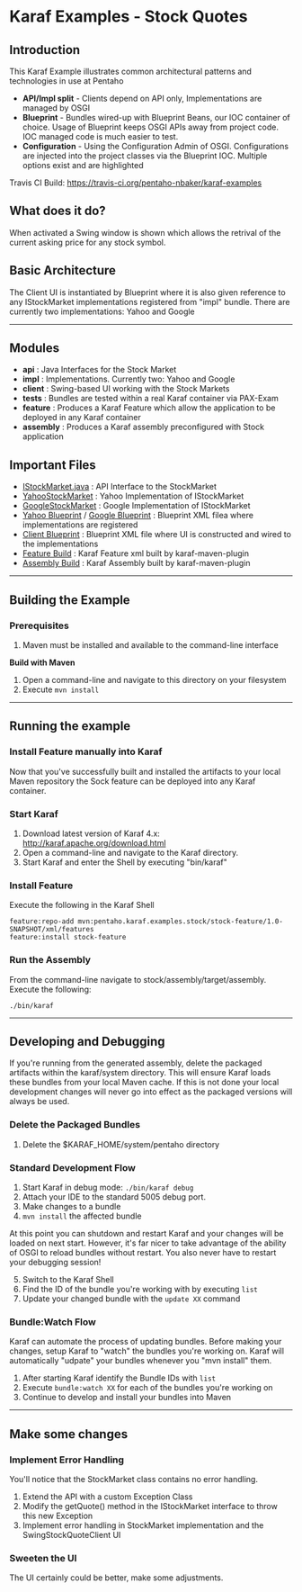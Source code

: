 # Karaf Examples - Stock Quotes
## Introduction
This Karaf Example illustrates common architectural patterns and technologies
in use at Pentaho
* __API/Impl split__ - Clients depend on API only, Implementations are managed by OSGI
* __Blueprint__ - Bundles wired-up with Blueprint Beans, our IOC container of choice. Usage of Blueprint keeps OSGI APIs away from project code. IOC managed code is much easier to test.
* __Configuration__ - Using the Configuration Admin of OSGI. Configurations are injected into the project classes via the Blueprint IOC. Multiple options exist and are highlighted

Travis CI Build: https://travis-ci.org/pentaho-nbaker/karaf-examples

## What does it do?
When activated a Swing window is shown which allows the retrival of the current asking 
price for any stock symbol.

## Basic Architecture ##
The Client UI is instantiated by Blueprint where it is also given reference to any IStockMarket implementations registered from "impl" bundle. There are currently two implementations: Yahoo and Google

---

## Modules
* __api__ : Java Interfaces for the Stock Market
* __impl__ : Implementations. Currently two: Yahoo and Google
* __client__ : Swing-based UI working with the Stock Markets
* __tests__ : Bundles are tested within a real Karaf container via PAX-Exam
* __feature__ : Produces a Karaf Feature which allow the application to be deployed in any Karaf container
* __assembly__ : Produces a Karaf assembly preconfigured with Stock application


## Important Files
* [IStockMarket.java](api/src/main/java/org/pentaho/karaf/examples/stock/IStockMarket.java) : API Interface to the StockMarket
* [YahooStockMarket](impl/yahoo/src/main/java/org/pentaho/karaf/examples/stock/yahoo/YahooStockMarket.java) : Yahoo Implementation of IStockMarket
* [GoogleStockMarket](impl/google/src/main/java/org/pentaho/karaf/examples/stock/google/GoogleStockMarket.java) : Google Implementation of IStockMarket
* [Yahoo Blueprint](impl/yahoo/src/main/resources/OSGI-INF/blueprint/beans.xml) / [Google Blueprint](impl/google/src/main/resources/OSGI-INF/blueprint/beans.xml) : Blueprint XML filea where implementations are registered
* [Client Blueprint](client/src/main/resources/OSGI-INF/blueprint/beans.xml) : Blueprint XML file where UI is constructed and wired to the implementations
* [Feature Build](feature/pom.xml) : Karaf Feature xml built by karaf-maven-plugin
* [Assembly Build](assembly/pom.xml) : Karaf Assembly built by karaf-maven-plugin

---

## Building the Example
### Prerequisites
1. Maven must be installed and available to the command-line interface

__Build with Maven__

1. Open a command-line and navigate to this directory on your filesystem
2. Execute `mvn install`

---

## Running the example

### Install Feature manually into Karaf

Now that you've successfully built and installed the artifacts to your local Maven repository 
the Sock feature can be deployed into any Karaf container.

### Start Karaf
1. Download latest version of Karaf 4.x: http://karaf.apache.org/download.html
2. Open a command-line and navigate to the Karaf directory.
3. Start Karaf and enter the Shell by executing "bin/karaf"

### Install Feature
Execute the following in the Karaf Shell
```
feature:repo-add mvn:pentaho.karaf.examples.stock/stock-feature/1.0-SNAPSHOT/xml/features
feature:install stock-feature
```

### Run the Assembly
From the command-line navigate to stock/assembly/target/assembly. Execute the following:
```
./bin/karaf
```

---

## Developing and Debugging
If you're running from the generated assembly, delete the packaged 
artifacts within the karaf/system directory. This will ensure Karaf loads these bundles 
from your local Maven cache. If this is not done your 
local development changes will never go into effect as the packaged versions 
will always be used.

### Delete the Packaged Bundles
1. Delete the $KARAF_HOME/system/pentaho directory

### Standard Development Flow
1. Start Karaf in debug mode: `./bin/karaf debug`
2. Attach your IDE to the standard 5005 debug port.
3. Make changes to a bundle
4. `mvn install` the affected bundle

At this point you can shutdown and restart Karaf and your changes will be loaded on next start. However, it's far nicer to take advantage of the ability of OSGI to reload bundles without restart. You also never have to restart your debugging session!

5. Switch to the Karaf Shell
6. Find the ID of the bundle you're working with by executing `list`
7. Update your changed bundle with the `update XX` command

### Bundle:Watch Flow
Karaf can automate the process of updating bundles. Before making your changes, 
setup Karaf to "watch" the bundles you're working on. Karaf will automatically 
"udpate" your bundles whenever you "mvn install" them.

1. After starting Karaf identify the Bundle IDs with `list`
2. Execute `bundle:watch XX` for each of the bundles you're working on
3. Continue to develop and install your bundles into Maven

---

## Make some changes
### Implement Error Handling

You'll notice that the StockMarket class contains no error handling. 

1. Extend the API with a custom Exception Class
2. Modify the getQuote() method in the IStockMarket interface to throw this new Exception
3. Implement error handling in StockMarket implementation and the SwingStockQuoteClient UI

### Sweeten the UI

The UI certainly could be better, make some adjustments.
